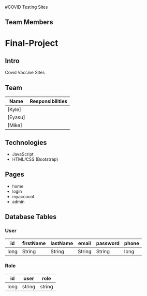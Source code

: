 #COVID Testing Sites 

## Team Members


# Final-Project
## Intro
Covid Vaccine Sites

## Team
| Name | Responsibilities |
|---|---|
| [Kyle] |  |
| [Eyasu]  |  |
| [Mike] | |

## Technologies
- JavaScript
- HTML/CSS (Bootstrap)

## Pages
- home
- login
- myaccount
- admin

## Database Tables

### User
| id | firstName | lastName | email  | password | phone | 
|---|---|---|---|---|---|
| long | String | String | String | String | long | 

### Role
| id | user | role | 
|---|---|---|
| long | string | string |

